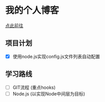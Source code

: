 # 我的个人博客

[点此前往](https://cathe-zhang.github.io/blog)

## 项目计划

- [x] 使用node.js实现config.js文件列表自动配置

## 学习路线

- [ ] GIT流程 (重点hooks)
- [ ] Node.js (以实现Node中间层为目标)
